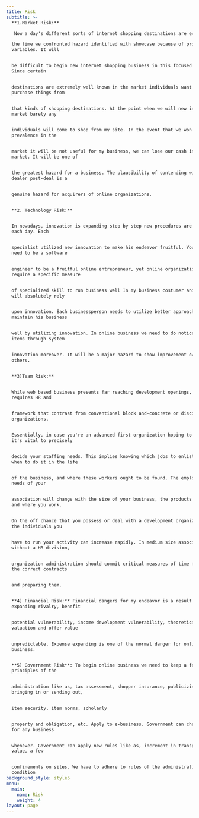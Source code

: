 ```yaml
---
title: Risk
subtitle: >-
  **1.Market Risk:**

   Now a day's different sorts of internet shopping destinations are existing in the market. Some of

  the time we confronted hazard identified with showcase because of progress of
  variables. It will


  be difficult to begin new internet shopping business in this focused market.
  Since certain


  destinations are extremely well known in the market individuals want to
  purchase things from


  that kinds of shopping destinations. At the point when we will new in the
  market barely any


  individuals will come to shop from my site. In the event that we won't pick up
  prevalence in the


  market it will be not useful for my business, we can lose our cash in the
  market. It will be one of


  the greatest hazard for a business. The plausibility of contending with the
  dealer post-deal is a


  genuine hazard for acquirers of online organizations.


  **2. Technology Risk:**


  In nowadays, innovation is expanding step by step new procedures are delivered
  each day. Each


  specialist utilized new innovation to make his endeavor fruitful. You don't
  need to be a software


  engineer to be a fruitful online entrepreneur, yet online organizations do
  require a specific measure


  of specialized skill to run business well In my business costumer and dealers
  will absolutely rely


  upon innovation. Each businessperson needs to utilize better approaches to
  maintain his business


  well by utilizing innovation. In online business we need to do notice for my
  items through system


  innovation moreover. It will be a major hazard to show improvement over
  others.


  **3)Team Risk:**


  While web based business presents far reaching development openings, it
  requires HR and


  framework that contrast from conventional block and-concrete or discount
  organizations.


  Essentially, in case you're an advanced first organization hoping to scale,
  it's vital to precisely


  decide your staffing needs. This implies knowing which jobs to enlist for,
  when to do it in the life


  of the business, and where these workers ought to be found. The employing
  needs of your


  association will change with the size of your business, the products you sell,
  and where you work.


  On the off chance that you possess or deal with a development organization,
  the individuals you


  have to run your activity can increase rapidly. In medium size associations
  without a HR division,


  organization administration should commit critical measures of time finding
  the correct contracts


  and preparing them.


  **4) Financial Risk:** Financial dangers for my endeavor is a result of
  expanding rivalry, benefit


  potential vulnerability, income development vulnerability, theoretical
  valuation and offer value


  unpredictable. Expense expanding is one of the normal danger for online
  business.


  **5) Government Risk**: To begin online business we need to keep a few
  principles of the


  administration like as, tax assessment, shopper insurance, publicizing,
  bringing in or sending out,


  item security, item norms, scholarly


  property and obligation, etc. Apply to e-business. Government can change rules
  for any business


  whenever. Government can apply new rules like as, increment in transportation
  value, a few


  confinements on sites. We have to adhere to rules of the administration in any
  condition
background_style: style5
menu:
  main:
    name: Risk
    weight: 4
layout: page
---
```


